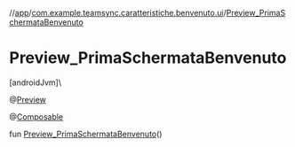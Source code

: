 //[app](../../index.md)/[com.example.teamsync.caratteristiche.benvenuto.ui](index.md)/[Preview_PrimaSchermataBenvenuto](-preview_-prima-schermata-benvenuto.md)

# Preview_PrimaSchermataBenvenuto

[androidJvm]\

@[Preview](https://developer.android.com/reference/kotlin/androidx/compose/ui/tooling/preview/Preview.html)

@[Composable](https://developer.android.com/reference/kotlin/androidx/compose/runtime/Composable.html)

fun [Preview_PrimaSchermataBenvenuto](-preview_-prima-schermata-benvenuto.md)()
